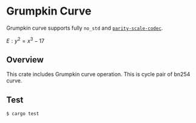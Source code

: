 # Grumpkin Curve

Grumpkin curve supports fully `no_std` and [`parity-scale-codec`](https://github.com/paritytech/parity-scale-codec).

$E: y^2 = x^3 - 17$

## Overview

This crate includes Grumpkin curve operation. This is cycle pair of bn254 curve.

## Test

```shell
$ cargo test
```
